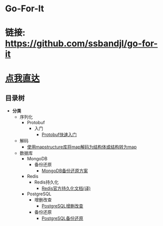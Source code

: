 # Go-For-It

# 链接: https://github.com/ssbandjl/go-for-it 

# [点我直达](https://github.com/ssbandjl/go-for-it)



## 目录树

- **分类**
  + 序列化
    * Protobuf
      - 入门
        + [Protobuf快速入门](./serialize/protobuf/README.md)
  + 解码
    * [使用mapstructure库将map解码为结构体或结构转为map](./decode/mapstructure/README.md)
  + 数据库
    * MongoDB
      - 备份还原
        + [MongoDB备份还原方案](./db/mongodb/backupAndRestore/MongoDB备份还原方案.md)
    * Redis
      - Redis持久化
        + [Redis官方持久化文档(译)](./db/redis/persistence/RedisPersistence.md)
    * PostgreSQL
      - 增删改查
        + [PostgreSQL增删改查](./db/postgresql/curd/PostgresqlCRUD.md)
      - 备份还原
        + [PostgreSQL备份还原](./db/postgresql/backupAndRestore/README.md)

